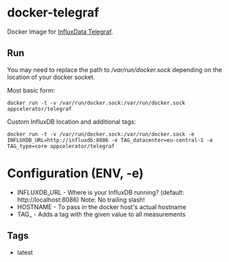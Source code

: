 # docker-telegraf

Docker Image for [InfluxData Telegraf](https://influxdata.com/time-series-platform/telegraf/).

## Run

You may need to replace the path to */var/run/docker.sock* depending on the location of your docker socket.

Most basic form:
```
docker run -t -v /var/run/docker.sock:/var/run/docker.sock appcelerator/telegraf
```

Custom InfluxDB location and additional tags:
```
docker run -t -v /var/run/docker.sock:/var/run/docker.sock -e INFLUXDB_URL=http://influxdb:8086 -e TAG_datacenter=eu-central-1 -e TAG_type=core appcelerator/telegraf
```

# Configuration (ENV, -e)
- INFLUXDB_URL - Where is your InfluxDB running? (default: http://localhost:8086) Note: No trailing slash!
- HOSTNAME - To pass in the docker host's actual hostname
- TAG_<name> - Adds a tag with the given value to all measurements

## Tags

- latest
